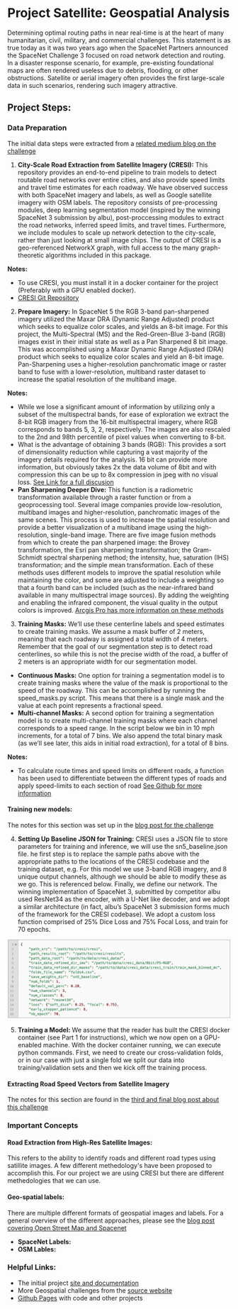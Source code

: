 # Project Satellite: Geospatial Analysis

Determining optimal routing paths in near real-time is at the heart of many humanitarian, civil, military, and commercial challenges. This statement is as true today as it was two years ago when the SpaceNet Partners announced the SpaceNet Challenge 3 focused on road network detection and routing. In a disaster response scenario, for example, pre-existing foundational maps are often rendered useless due to debris, flooding, or other obstructions. Satellite or aerial imagery often provides the first large-scale data in such scenarios, rendering such imagery attractive.


## Project Steps:

### Data Preparation

The initial data steps were extracted from a [related medium blog on the challenge](https://medium.com/the-downlinq/the-spacenet-5-baseline-part-1-imagery-and-label-preparation-598af46d485e)

1. **City-Scale Road Extraction from Satellite Imagery (CRESI):** This repository provides an end-to-end pipeline to train models to detect routable road networks over entire cities, and also provide speed limits and travel time estimates for each roadway. We have observed success with both SpaceNet imagery and labels, as well as Google satellite imagery with OSM labels. The repository consists of pre-processing modules, deep learning segmentation model (inspired by the winning SpaceNet 3 submission by albu), post-proccessing modules to extract the road networks, inferred speed limits, and travel times. Furthermore, we include modules to scale up network detection to the city-scale, rather than just looking at small image chips. The output of CRESI is a geo-referenced NetworkX graph, with full access to the many graph-theoretic algorithms included in this package.

**Notes:**
- To use CRESI, you must install it in a docker container for the project (Preferably with a GPU enabled docker).
- [CRESI Git Repository](https://github.com/avanetten/cresi)

2. **Prepare Imagery:** In SpaceNet 5 the RGB 3-band pan-sharpened imagery utilized the Maxar DRA (Dynamic Range Adjusted) product which seeks to equalize color scales, and yields an 8-bit image.  For this project, the Multi-Spectral (MS) and the Red-Green-Blue 3-band (RGB) images exist in their initial state as well as a Pan Sharpened 8 bit image.  This was accomplished using a Maxar Dynamic Range Adjusted (DRA) product which seeks to equalize color scales and yield an 8-bit image.  Pan-Sharpening uses a higher-resolution panchromatic image or raster band to fuse with a lower-resolution, multiband raster dataset to increase the spatial resolution of the multiband image.

**Notes:** 
- While we lose a significant amount of information by utilizing only a subset of the multispectral bands, for ease of exploration we extract the 8-bit RGB imagery from the 16-bit multispectral imagery, where RGB corresponds to bands 5, 3, 2, respectively.  The images are also rescaled to the 2nd and 98th percentile of pixel values when converting to 8-bit.
- What is the advantage of obtaining 3 bands (RGB): This provides a sort of dimensionality reduction while capturing a vast majority of the imagery details required for the analysis.  16 bit can provide more information, but obviously takes 2x the data volume of 8bit and with compression this can be up to 8x compression in jpeg with no visual loss. [See Link for a full discusion](https://community.esri.com/t5/imagery-and-remote-sensing-questions/what-is-the-advantage-of-obtaining-3-bands-rgb/td-p/32286)
- **Pan Sharpening Deeper Dive:** This function is a radiometric transformation available through a raster function or from a geoprocessing tool.  Several image companies provide low-resolution, multiband images and higher-resolution, panchromatic images of the same scenes. This process is used to increase the spatial resolution and provide a better visualization of a multiband image using the high-resolution, single-band image.  There are five image fusion methods from which to create the pan sharpened image: the Brovey transformation, the Esri pan sharpening transformation; the Gram-Schmidt spectral sharpening method; the intensity, hue, saturation (IHS) transformation; and the simple mean transformation. Each of these methods uses different models to improve the spatial resolution while maintaining the color, and some are adjusted to include a weighting so that a fourth band can be included (such as the near-infrared band available in many multispectral image sources). By adding the weighting and enabling the infrared component, the visual quality in the output colors is improved. [Arcgis Pro has more information on these methods](https://pro.arcgis.com/en/pro-app/latest/help/analysis/raster-functions/fundamentals-of-pan-sharpening-pro.htm)

3. **Training Masks:** We’ll use these centerline labels and speed estimates to create training masks. We assume a mask buffer of 2 meters, meaning that each roadway is assigned a total width of 4 meters. Remember that the goal of our segmentation step is to detect road centerlines, so while this is not the precise width of the road, a buffer of 2 meters is an appropriate width for our segmentation model. 

- **Continuous Masks:** One option for training a segmentation model is to create training masks where the value of the mask is proportional to the speed of the roadway. This can be accomplished by running the speed_masks.py script.  This means that there is a single mask and the value at each point represents a fractional speed.
- **Multi-channel Masks:** A second option for training a segmentation model is to create multi-channel training masks where each channel corresponds to a speed range. In the script below we bin in 10 mph increments, for a total of 7 bins. We also append the total binary mask (as we’ll see later, this aids in initial road extraction), for a total of 8 bins.

**Notes:**
- To calculate route times and speed limits on different roads, a function has been used to differentiate between the different types of roads and apply speed-limits to each section of road [See Github for more information](https://github.com/CosmiQ/apls/blob/master/apls/road_speed.py)


#### Training new models:

The notes for this section was set up in the [blog post for the challenge](https://medium.com/the-downlinq/the-spacenet-5-baseline-part-2-training-a-road-speed-segmentation-model-2bc93de564d7)

4. **Setting Up Baseline JSON for Training:** CRESI uses a JSON file to store parameters for training and inference, we will use the sn5_baseline.json file. he first step is to replace the sample paths above with the appropriate paths to the locations of the CRESI codebase and the training dataset, e.g. For this model we use 3-band RGB imagery, and 8 unique output channels, although we should be able to modify these as we go.  This is referenced below. Finally, we define our network. The winning implementation of SpaceNet 3, submitted by competitor albu used ResNet34 as the encoder, with a U-Net like decoder, and we adopt a similar architecture (in fact, albu’s SpaceNet 3 submission forms much of the framework for the CRESI codebase). We adopt a custom loss function comprised of 25% Dice Loss and 75% Focal Loss, and train for 70 epochs.

![Sample Cresi configuration](../media/cresi-json.png)

5. **Training a Model:** We assume that the reader has built the CRESI docker container (see Part 1 for instructions), which we now open on a GPU-enabled machine. With the docker container running, we can execute python commands. First, we need to create our cross-validation folds, or in our case with just a single fold we split our data into training/validation sets and then we kick off the training process.

#### Extracting Road Speed Vectors from Satellite Imagery

The notes for this section are found in the [third and final blog post about this challenge](https://medium.com/the-downlinq/the-spacenet-5-baseline-part-3-extracting-road-speed-vectors-from-satellite-imagery-5d07cd5e1d21)


### Important Concepts

#### Road Extraction from High-Res Satellite Images:

This refers to the ability to identify roads and different road types using satillite images.  A few different methedology's have been proposed to accomplish this.  For our project we are using CRESI but there are different methedologies that we can use.


#### Geo-spatial labels:

There are multiple different formats of geospatial images and labels.  For a general overview of the different approaches, please see the [blog post covering Open Street Map and Spacenet](https://medium.com/the-downlinq/computer-vision-with-openstreetmap-and-spacenet-a-comparison-cc70353d0ace)

- **SpaceNet Labels:**
- **OSM Lables:**


### Helpful Links:
- The initial project [site and documentation](https://spacenet.ai/sn5-challenge/)
- More Geospatial challenges from the [source website](https://spacenet.ai/)
- [Github Pages](https://github.com/deepVector/geospatial-machine-learning) with code and other projects